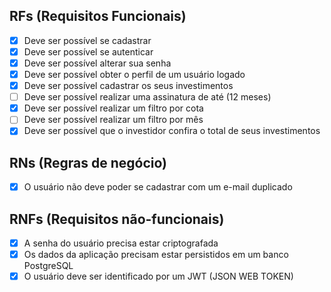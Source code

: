 ## RFs (Requisitos Funcionais)

- [x] Deve ser possível se cadastrar
- [x] Deve ser possível se autenticar
- [x] Deve ser possível alterar sua senha
- [x] Deve ser possível obter o perfil de um usuário logado
- [x] Deve ser possível cadastrar os seus investimentos
- [ ] Deve ser possível realizar uma assinatura de até (12 meses)
- [x] Deve ser possível realizar um filtro por cota
- [ ] Deve ser possível realizar um filtro por mês
- [x] Deve ser possível que o investidor confira o total de seus investimentos

## RNs (Regras de negócio)

- [x] O usuário não deve poder se cadastrar com um e-mail duplicado

## RNFs (Requisitos não-funcionais)

- [x] A senha do usuário precisa estar criptografada
- [x] Os dados da aplicação precisam estar persistidos em um banco PostgreSQL
- [x] O usuário deve ser identificado por um JWT (JSON WEB TOKEN)
